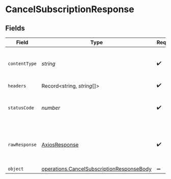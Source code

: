 # CancelSubscriptionResponse


## Fields

| Field                                                                                                         | Type                                                                                                          | Required                                                                                                      | Description                                                                                                   |
| ------------------------------------------------------------------------------------------------------------- | ------------------------------------------------------------------------------------------------------------- | ------------------------------------------------------------------------------------------------------------- | ------------------------------------------------------------------------------------------------------------- |
| `contentType`                                                                                                 | *string*                                                                                                      | :heavy_check_mark:                                                                                            | HTTP response content type for this operation                                                                 |
| `headers`                                                                                                     | Record<string, *string*[]>                                                                                    | :heavy_check_mark:                                                                                            | N/A                                                                                                           |
| `statusCode`                                                                                                  | *number*                                                                                                      | :heavy_check_mark:                                                                                            | HTTP response status code for this operation                                                                  |
| `rawResponse`                                                                                                 | [AxiosResponse](https://axios-http.com/docs/res_schema)                                                       | :heavy_check_mark:                                                                                            | Raw HTTP response; suitable for custom response parsing                                                       |
| `object`                                                                                                      | [operations.CancelSubscriptionResponseBody](../../../sdk/models/operations/cancelsubscriptionresponsebody.md) | :heavy_minus_sign:                                                                                            | OK                                                                                                            |